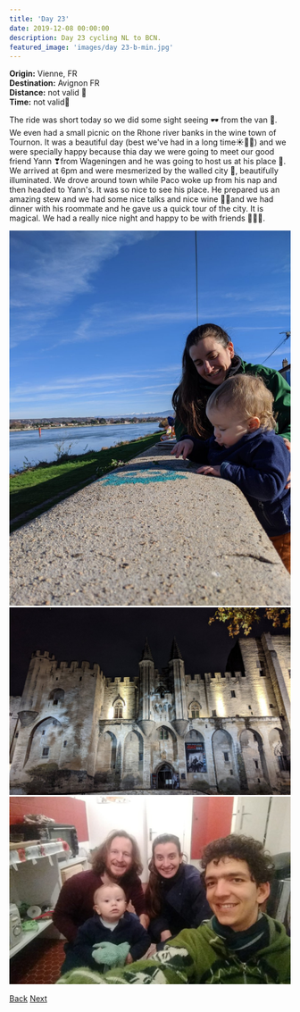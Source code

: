 ```yaml
---
title: 'Day 23'
date: 2019-12-08 00:00:00
description: Day 23 cycling NL to BCN.
featured_image: 'images/day 23-b-min.jpg'
---
```


<b>Origin:</b> Vienne, FR <br>
<b>Destination:</b> Avignon FR <br>
<b>Distance:</b> not valid 🚐 <br>
<b>Time:</b> not valid🚐 <br>

The ride was short today so we did some sight seeing 🕶 from the van 💁. We even had a small picnic on the Rhone river banks in the wine town of Tournon. It was a beautiful day (best we've had in a long time☀👌🏻) and we were specially happy because thia day we were going to meet our good friend Yann ❣from Wageningen and he was going to host us at his place 🤩. We arrived at 6pm and were mesmerized by the walled city 🕌, beautifully illuminated. We drove around town while Paco woke up from his nap and then headed to Yann's. It was so nice to see his place. He prepared us an amazing stew and we had some nice talks and nice wine 🍷💭and we had dinner with his roommate and he gave us a quick tour of the city. It is magical. We had a really nice night and happy to be with friends 👭👫👬.

<div class="gallery" data-columns="2">
	<img src="/images/day 23-a-min.jpg">
	<img src="/images/day 23-b-min.jpg">
	<img src="/images/day 23-c-min.jpeg">
</div>

<a href="https://allanpcampbell.github.io/blog/day-22" class="button button--large">Back</a>
<a href="https://allanpcampbell.github.io/blog/day-24" class="button button--large">Next</a>

